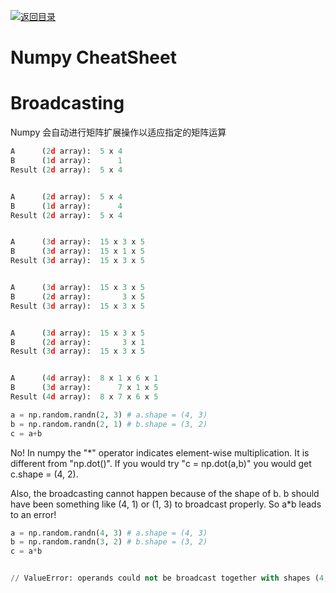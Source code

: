 [![返回目录](https://parg.co/UCb)](https://github.com/wxyyxc1992/Awesome-CheatSheet)

# Numpy CheatSheet

# Broadcasting

Numpy 会自动进行矩阵扩展操作以适应指定的矩阵运算

```py
A      (2d array):  5 x 4
B      (1d array):      1
Result (2d array):  5 x 4


A      (2d array):  5 x 4
B      (1d array):      4
Result (2d array):  5 x 4


A      (3d array):  15 x 3 x 5
B      (3d array):  15 x 1 x 5
Result (3d array):  15 x 3 x 5


A      (3d array):  15 x 3 x 5
B      (2d array):       3 x 5
Result (3d array):  15 x 3 x 5


A      (3d array):  15 x 3 x 5
B      (2d array):       3 x 1
Result (3d array):  15 x 3 x 5


A      (4d array):  8 x 1 x 6 x 1
B      (3d array):      7 x 1 x 5
Result (4d array):  8 x 7 x 6 x 5
```

```py
a = np.random.randn(2, 3) # a.shape = (4, 3)
b = np.random.randn(2, 1) # b.shape = (3, 2)
c = a+b
```

No! In numpy the "\*" operator indicates element-wise multiplication. It is different from "np.dot()". If you would try "c = np.dot(a,b)" you would get c.shape = (4, 2).

Also, the broadcasting cannot happen because of the shape of b. b should have been something like (4, 1) or (1, 3) to broadcast properly. So a\*b leads to an error!

```py
a = np.random.randn(4, 3) # a.shape = (4, 3)
b = np.random.randn(3, 2) # b.shape = (3, 2)
c = a*b


// ValueError: operands could not be broadcast together with shapes (4,3) (3,2)
```

